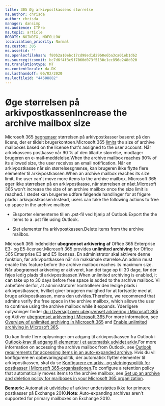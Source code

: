 ```yaml
---
title: 305 Øg arkivpostkassens størrelse
ms.author: chrisda
author: chrisda
manager: dansimp
ms.audience: ITPro
ms.topic: article
ROBOTS: NOINDEX, NOFOLLOW
localization_priority: Normal
ms.custom: 305
ms.assetid: ''
ms.openlocfilehash: f80b2a10ebc17cd98ed1d29b0e6ba3ca01eb1d62
ms.sourcegitcommit: bc7d6f4f3c9f7060d073f5130e1ec856e248d020
ms.translationtype: MT
ms.contentlocale: da-DK
ms.lasthandoff: 06/02/2020
ms.locfileid: "44508802"
---
```

# <a name="increase-the-archive-mailbox-size"></a><span data-ttu-id="e1e73-102">Øge størrelsen på arkivpostkassen</span><span class="sxs-lookup"><span data-stu-id="e1e73-102">Increase the archive mailbox size</span></span>

<span data-ttu-id="e1e73-103">Microsoft 365 [begrænser](https://docs.microsoft.com/office365/servicedescriptions/exchange-online-service-description/exchange-online-limits#mailbox-storage-limits) størrelsen på arkivpostkasser baseret på den licens, der er tildelt brugerkontoen.</span><span class="sxs-lookup"><span data-stu-id="e1e73-103">Microsoft 365 [limits](https://docs.microsoft.com/office365/servicedescriptions/exchange-online-service-description/exchange-online-limits#mailbox-storage-limits) the size of archive mailboxes based on the license that's assigned to the user account.</span></span> <span data-ttu-id="e1e73-104">Når arkivkassens postkasse når 90 % af den tilladte størrelse, modtager brugeren en e-mail-meddelelse.</span><span class="sxs-lookup"><span data-stu-id="e1e73-104">When the archive mailbox reaches 90% of its allowed size, the user receives an email notification.</span></span> <span data-ttu-id="e1e73-105">Når en arkivpostkasse når sin størrelsesgrænse, kan brugeren ikke flytte flere elementer til arkivpostkassen.</span><span class="sxs-lookup"><span data-stu-id="e1e73-105">When an archive mailbox reaches its size limit, the user can't move more items to the archive mailbox.</span></span> <span data-ttu-id="e1e73-106">Microsoft 365 øger ikke størrelsen på en arkivpostkasse, når størrelsen er nået.</span><span class="sxs-lookup"><span data-stu-id="e1e73-106">Microsoft 365 won't increase the size of an archive mailbox once the size limit is reached.</span></span> <span data-ttu-id="e1e73-107">I stedet kan brugerne udføre følgende handlinger for at frigøre plads i arkivpostkassen:</span><span class="sxs-lookup"><span data-stu-id="e1e73-107">Instead, users can take the following actions to free up space in the archive mailbox:</span></span>

- <span data-ttu-id="e1e73-108">Eksporter elementerne til en .pst-fil ved hjælp af Outlook.</span><span class="sxs-lookup"><span data-stu-id="e1e73-108">Export the the items to a .pst file using Outlook.</span></span>

- <span data-ttu-id="e1e73-109">Slet elementer fra arkivpostkassen.</span><span class="sxs-lookup"><span data-stu-id="e1e73-109">Delete items from the archive mailbox.</span></span>

<span data-ttu-id="e1e73-110">Microsoft 365 indeholder **ubegrænset arkivering af** Office 365 Enterprise E3- og E5-licenser.</span><span class="sxs-lookup"><span data-stu-id="e1e73-110">Microsoft 365 provides **unlimited archiving** for Office 365 Enterprise E3 and E5 licenses.</span></span> <span data-ttu-id="e1e73-111">En administrator skal aktivere denne funktion, før arkivpostkassen når sin maksimale størrelse.</span><span class="sxs-lookup"><span data-stu-id="e1e73-111">An admin must enable this feature before the archive mailbox reaches its maximum size.</span></span> <span data-ttu-id="e1e73-112">Når ubegrænset arkivering er aktiveret, kan det tage op til 30 dage, før der føjes ledig plads til arkivpostkassen.</span><span class="sxs-lookup"><span data-stu-id="e1e73-112">When unlimited archiving is enabled, it can take up to 30 days before free space is added to the archive mailbox.</span></span> <span data-ttu-id="e1e73-113">Vi anbefaler derfor, at administratorer kontrollerer den ledige plads i arkivpostkassen, hvilket giver brugeren mulighed for at fortsætte med at bruge arkivpostkassen, mens den udvides.</span><span class="sxs-lookup"><span data-stu-id="e1e73-113">Therefore, we recommend that admins verify the free space in the archive mailbox, which allows the user to continue using the archive mailbox while it expands.</span></span> <span data-ttu-id="e1e73-114">Yderligere oplysninger finder [du i Oversigt over ubegrænset arkivering i Microsoft 365](https://docs.microsoft.com/microsoft-365/compliance/unlimited-archiving) og Aktiver [ubegrænset arkivering i Microsoft 365](https://docs.microsoft.com/microsoft-365/compliance/enable-unlimited-archiving).</span><span class="sxs-lookup"><span data-stu-id="e1e73-114">For more information, see [Overview of unlimited archiving in Microsoft 365](https://docs.microsoft.com/microsoft-365/compliance/unlimited-archiving) and [Enable unlimited archiving in Microsoft 365](https://docs.microsoft.com/microsoft-365/compliance/enable-unlimited-archiving).</span></span>

<span data-ttu-id="e1e73-115">Du kan finde flere oplysninger om adgang til arkivpostkassen fra Outlook i [Outlook-krav til adgang til elementer i et automatisk udvidet arkiv](https://docs.microsoft.com/microsoft-365/compliance/unlimited-archiving#outlook-requirements-for-accessing-items-in-an-auto-expanded-archive).</span><span class="sxs-lookup"><span data-stu-id="e1e73-115">For more information on accessing the archive mailbox from Outlook, see [Outlook requirements for accessing items in an auto-expanded archive](https://docs.microsoft.com/microsoft-365/compliance/unlimited-archiving#outlook-requirements-for-accessing-items-in-an-auto-expanded-archive).</span></span> <span data-ttu-id="e1e73-116">Hvis du vil konfigurere en opbevaringspolitik, der automatisk flytter elementer til arkivpostkassen, skal du se [Konfigurere en arkiv- og sletningspolitik for postkasser i Microsoft 365-organisationen](https://docs.microsoft.com/microsoft-365/compliance/set-up-an-archive-and-deletion-policy-for-mailboxes).</span><span class="sxs-lookup"><span data-stu-id="e1e73-116">To configure a retention policy that automatically moves items to the archive mailbox, see [Set up an archive and deletion policy for mailboxes in your Microsoft 365 organization](https://docs.microsoft.com/microsoft-365/compliance/set-up-an-archive-and-deletion-policy-for-mailboxes).</span></span>

<span data-ttu-id="e1e73-117">**Bemærk:** Automatisk udvidelse af arkiver understøttes ikke for primære postkasser på Exchange 2010.</span><span class="sxs-lookup"><span data-stu-id="e1e73-117">**Note**: Auto-expanding archives aren't supported for primary mailboxes on Exchange 2010.</span></span>
